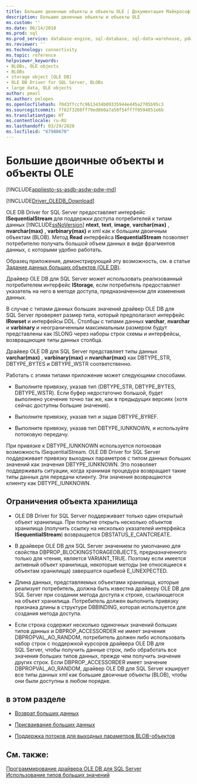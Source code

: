 ```yaml
---
title: Большие двоичные объекты и объекты OLE | Документация Майкрософт
description: Большие двоичные объекты и объекты OLE
ms.custom: ''
ms.date: 06/14/2018
ms.prod: sql
ms.prod_service: database-engine, sql-database, sql-data-warehouse, pdw
ms.reviewer: ''
ms.technology: connectivity
ms.topic: reference
helpviewer_keywords:
- BLOBs, OLE objects
- BLOBs
- storage object [OLE DB]
- OLE DB Driver for SQL Server, BLOBs
- large data, OLE objects
author: pmasl
ms.author: pelopes
ms.openlocfilehash: 70d3ffccfc9613434b09335944e445a2705b95c3
ms.sourcegitcommit: ff82f3260ff79ed860a7a58f54ff7f0594851e6b
ms.translationtype: HT
ms.contentlocale: ru-RU
ms.lasthandoff: 03/29/2020
ms.locfileid: "67988670"
---
```

# <a name="blobs-and-ole-objects"></a>Большие двоичные объекты и объекты OLE
[!INCLUDE[appliesto-ss-asdb-asdw-pdw-md](../../../includes/appliesto-ss-asdb-asdw-pdw-md.md)]

[!INCLUDE[Driver_OLEDB_Download](../../../includes/driver_oledb_download.md)]

  OLE DB Driver for SQL Server предоставляет интерфейс **ISequentialStream** для поддержки доступа потребителей к типам данных [!INCLUDE[ssNoVersion](../../../includes/ssnoversion-md.md)] **ntext**, **text**, **image**, **varchar(max)** , **nvarchar(max)** , **varbinary(max)** и xml как к большим двоичным объектам (BLOB). Метод **Read** интерфейса **ISequentialStream** позволяет потребителю получать большой объем данных в виде фрагментов данных, с которыми удобно работать.  
  
 Образец приложения, демонстрирующий эту возможность, см. в статье [Задание данных больших объектов (OLE DB)](../../oledb/ole-db-how-to/set-large-data-ole-db.md).  
  
 Драйвер OLE DB для SQL Server может использовать реализованный потребителем интерфейс **IStorage**, если потребитель предоставляет указатель на него в методе доступа, предназначенном для изменения данных.  
  
 В случае с типами данных больших значений драйвер OLE DB для SQL Server проверяет размер типа, который предполагают интерфейс **IRowset** и интерфейсы DDL. Столбцы с типами данных **varchar**, **nvarchar** и **varbinary** и неограниченным максимальным размером будут представлены как ISLONG через наборы строк схемы и интерфейсы, возвращающие типы данных столбца.  
  
 Драйвер OLE DB для SQL Server представляет типы данных **varchar(max)** , **varbinary(max)** и **nvarchar(max)** как DBTYPE_STR, DBTYPE_BYTES и DBTYPE_WSTR соответственно.  
  
 Работать с этими типами приложение может следующими способами.  
  
-   Выполните привязку, указав тип (DBTYPE_STR, DBTYPE_BYTES, DBTYPE_WSTR). Если буфер недостаточно большой, будет выполнено усечение точно так же, как в предыдущих версиях (хотя сейчас доступны большие значения).  
  
-   Выполните привязку, указав тип и задав DBTYPE_BYREF.  
  
-   Выполните привязку, указав тип DBTYPE_IUNKNOWN, и используйте потоковую передачу.  
  
 При привязке к DBTYPE_IUNKNOWN используется потоковая возможность ISequentialStream. OLE DB Driver for SQL Server поддерживает привязку выходных параметров с типом данных больших значений как значения DBTYPE_IUNKNOWN. Это позволяет поддерживать ситуации, когда хранимая процедура возвращает такие типы данных для передачи клиенту. Эти значения возвращаются клиенту как DBTYPE_IUNKNOWN.  
  
## <a name="storage-object-limitations"></a>Ограничения объекта хранилища  
  
-   OLE DB Driver for SQL Server поддерживает только один открытый объект хранилища. При попытке открыть несколько объектов хранилища (получить ссылку на несколько указателей интерфейса **ISequentialStream**) возвращается DBSTATUS_E_CANTCREATE.  
  
-   В драйвере OLE DB для SQL Server значением по умолчанию для свойства DBPROP_BLOCKINGSTORAGEOBJECTS, предназначенного только для чтения, является VARIANT_TRUE. Поэтому если имеется активный объект хранилища, некоторые методы (не относящиеся к объектам хранилища) завершатся ошибкой E_UNEXPECTED.  
  
-   Длина данных, представляемых объектами хранилища, которые реализует потребитель, должна быть известна драйверу OLE DB для SQL Server при создании метода доступа к строке, ссылающегося на объект хранилища. Потребитель должен выполнить привязку признака длины в структуре DBBINDING, которая используется для создания метода доступа.  
  
-   Если строка содержит несколько одиночных значений больших типов данных и DBPROP_ACCESSORDER не имеет значения DBPROPVAL_AO_RANDOM, потребитель должен либо использовать набор строк с поддержкой курсоров драйвера OLE DB для SQL Server, чтобы получить данные строк, либо обработать все значения больших типов данных, прежде чем получить значения других строк. Если DBPROP_ACCESSORDER имеет значение DBPROPVAL_AO_RANDOM, драйвер OLE DB для SQL Server кэширует все типы данных xml как большие двоичные объекты (BLOB), чтобы они были доступны в любом порядке.  
  
## <a name="in-this-section"></a>в этом разделе  
  
-   [Возврат больших данных](../../oledb/ole-db-blobs/getting-large-data.md)  
  
-   [Присваивание больших данных](../../oledb/ole-db-blobs/setting-large-data.md)  
  
-   [Поддержка потоков для выходных параметров BLOB-объектов](../../oledb/ole-db-blobs/streaming-support-for-blob-output-parameters.md)  
  
## <a name="see-also"></a>См. также:  
 [Программирование драйвера OLE DB для SQL Server](../../oledb/ole-db/oledb-driver-for-sql-server-programming.md)        
 [Использование типов больших значений](../../oledb/features/using-large-value-types.md)  
  
  
